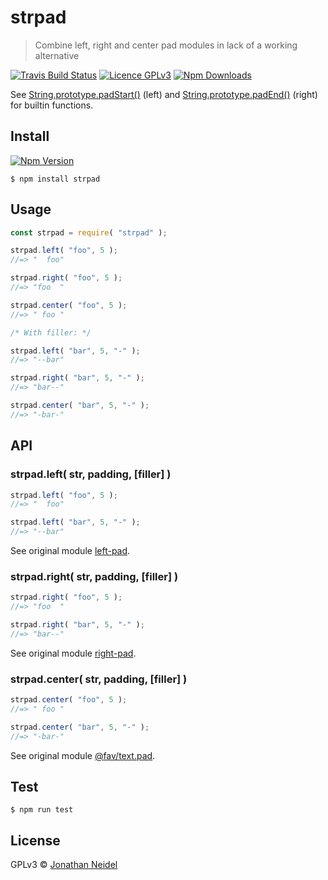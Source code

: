 # strpad

> Combine left, right and center pad modules in lack of a working alternative

[![Travis Build Status](https://img.shields.io/travis/jneidel/strpad.svg?style=flat-square)](https://travis-ci.org/jneidel/strpad)
[![Licence GPLv3](https://img.shields.io/badge/licence-GPLv3-green.svg?style=flat-square)](https://github.com/jneidel/strpad/blob/master/licence)
[![Npm Downloads](https://img.shields.io/npm/dw/strpad.svg?style=flat-square)](https://www.npmjs.com/package/strpad)

See [String.prototype.padStart()](https://developer.mozilla.org/en-US/docs/Web/JavaScript/Reference/Global_Objects/String/padStart) (left) and [String.prototype.padEnd()](https://developer.mozilla.org/en-US/docs/Web/JavaScript/Reference/Global_Objects/String/padEnd) (right) for builtin functions.

## Install

[![Npm Version](https://img.shields.io/npm/v/strpad.svg?style=flat-square)](https://www.npmjs.com/package/strpad)

```
$ npm install strpad
```

## Usage

```js
const strpad = require( "strpad" );

strpad.left( "foo", 5 );
//=> "  foo"

strpad.right( "foo", 5 );
//=> "foo  "

strpad.center( "foo", 5 );
//=> " foo "

/* With filler: */

strpad.left( "bar", 5, "-" );
//=> "--bar"

strpad.right( "bar", 5, "-" );
//=> "bar--"

strpad.center( "bar", 5, "-" );
//=> "-bar-"
```

## API

### strpad.left( str, padding, [filler] )

```js
strpad.left( "foo", 5 );
//=> "  foo"

strpad.left( "bar", 5, "-" );
//=> "--bar"
```

See original module [left-pad](https://github.com/stevemao/left-pad).

### strpad.right( str, padding, [filler] )

```js
strpad.right( "foo", 5 );
//=> "foo  "

strpad.right( "bar", 5, "-" );
//=> "bar--"
```

See original module [right-pad](https://github.com/MatthewNPM/right-pad).

### strpad.center( str, padding, [filler] )

```js
strpad.center( "foo", 5 );
//=> " foo "

strpad.center( "bar", 5, "-" );
//=> "-bar-"
```

See original module [@fav/text.pad](https://github.com/sttk/fav-text.pad).

## Test

```
$ npm run test
```

## License

GPLv3 © [Jonathan Neidel](http://jneidel.com)

